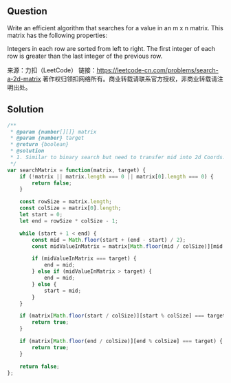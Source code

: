 ## Question
Write an efficient algorithm that searches for a value in an m x n matrix. This matrix has the following properties:

Integers in each row are sorted from left to right.
The first integer of each row is greater than the last integer of the previous row.

来源：力扣（LeetCode）
链接：https://leetcode-cn.com/problems/search-a-2d-matrix
著作权归领扣网络所有。商业转载请联系官方授权，非商业转载请注明出处。

## Solution
```javascript
/**
 * @param {number[][]} matrix
 * @param {number} target
 * @return {boolean}
 * @solution 
 * 1. Similar to binary search but need to transfer mid into 2d Coords.
 */
var searchMatrix = function(matrix, target) {
    if (!matrix || matrix.length === 0 || matrix[0].length === 0) {
        return false;
    }

    const rowSize = matrix.length;
    const colSize = matrix[0].length;
    let start = 0;
    let end = rowSize * colSize - 1;

    while (start + 1 < end) {
        const mid = Math.floor(start + (end - start) / 2);
        const midValueInMatrix = matrix[Math.floor(mid / colSize)][mid % colSize];

        if (midValueInMatrix === target) {
            end = mid;
        } else if (midValueInMatrix > target) {
            end = mid;
        } else {
            start = mid;
        }
    }

    if (matrix[Math.floor(start / colSize)][start % colSize] === target) {
        return true;
    }

    if (matrix[Math.floor(end / colSize)][end % colSize] === target) {
        return true;
    }

    return false;
};
```